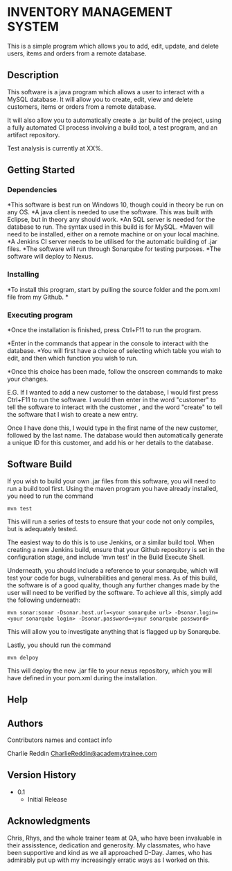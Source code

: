 # INVENTORY MANAGEMENT SYSTEM

This is a simple program which allows you to add, edit, update, and delete users, items and orders from a remote database.

## Description

This software is a java program which allows a user to interact with a MySQL database. It will allow you to
create, edit, view and delete customers, items or orders from a remote database.

It will also allow you to automatically create a .jar build of the project, using a fully automated CI process
involving a build tool, a test program, and an artifact repository.


Test analysis is currently at XX%.

## Getting Started

### Dependencies

*This software is best run on Windows 10, though could in theory be run on any OS.
*A java client is needed to use the software. This was built with Eclipse, but in theory any should work.
*An SQL server is needed for the database to run. The syntax used in this build is for MySQL.
*Maven will need to be installed, either on a remote machine or on your local machine.
*A Jenkins CI server needs to be utilised for the automatic building of .jar files.
*The software will run through Sonarqube for testing purposes.
*The software will deploy to Nexus.

### Installing

*To install this program, start by pulling the source folder and the pom.xml file from my Github.
*

### Executing program

*Once the installation is finished, press Ctrl+F11 to run the program.

*Enter in the commands that appear in the console to interact with the database. 
*You will first have a choice of selecting which table you wish to edit, and then which function you wish to run.

*Once this choice has been made, follow the onscreen commands to make your changes.

E.G. 
If I wanted to add a new customer to the database, I would first press Ctrl+F11 to run the software.
I would then enter in the word "customer" to tell the software to interact with the customer , and
the word "create" to tell the software that I wish to create a new entry.

Once I have done this, I would type in the first name of the new customer, followed by the last name.
The database would then automatically generate a unique ID for this customer, and add his or her details to the database.

## Software Build

If you wish to build your own .jar files from this software, you will need to run a build tool first.
Using the maven program you have already installed, you need to run the command 
```
mvn test
```

This will run a series of tests to ensure that your code not only compiles, but is adequately tested.

The easiest way to do this is to use Jenkins, or a similar build tool. When creating a new Jenkins build,
ensure that your Github repository is set in the configuration stage, and include 'mvn test' in the Build Execute Shell.

Underneath, you should include a reference to your sonarqube, which will test your code for bugs, vulnerabilities and
general mess. As of this build, the software is of a good quality, though any further changes made by the user
will need to be verified by the software. To achieve all this, simply add the following underneath:
```
mvn sonar:sonar -Dsonar.host.url=<your sonarqube url> -Dsonar.login=<your sonarqube login> -Dsonar.password=<your sonarqube password>  
```
This will allow you to investigate anything that is flagged up by Sonarqube.

Lastly, you should run the command
```
mvn delpoy
```

This will deploy the new .jar file to your nexus repository, which you will have defined in your pom.xml during the installation.


## Help


## Authors

Contributors names and contact info

Charlie Reddin
CharlieReddin@academytrainee.com

## Version History

* 0.1
    * Initial Release

## Acknowledgments

Chris, Rhys, and the whole trainer team at QA, who have been invaluable in their assisstence, dedication and generosity.
My classmates, who have been supportive and kind as we all approached D-Day.
James, who has admirably put up with my increasingly erratic ways as I worked on this.
